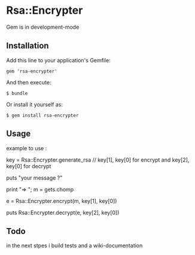 # Rsa::Encrypter

Gem is in development-mode

## Installation

Add this line to your application's Gemfile:

    gem 'rsa-encrypter'

And then execute:

    $ bundle

Or install it yourself as:

    $ gem install rsa-encrypter

## Usage

example to use :


key = Rsa::Encrypter.generate_rsa // key[1], key[0] for encrypt and  key[2], key[0] for decrypt

puts "your message ?" 

print "=> "; m = gets.chomp

e = Rsa::Encrypter.encrypt(m, key[1], key[0])

puts Rsa::Encrypter.decrypt(e, key[2], key[0])

## Todo

in the next stpes i build tests and a wiki-documentation


